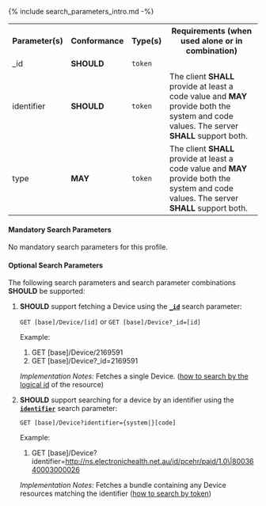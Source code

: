 {% include search_parameters_intro.md -%}
<table class="list" width="100%">
<tbody>
  <tr>
    <th>Parameter(s)</th>
    <th>Conformance</th>
    <th>Type(s)</th>
    <th>Requirements (when used alone or in combination)</th>
  </tr>
  <tr>
        <td>_id</td>
        <td><b>SHOULD</b></td>
        <td><code>token</code></td>
        <td></td>
  </tr>
  <tr>
        <td>identifier</td>
        <td><b>SHOULD</b></td>
        <td><code>token</code></td>
        <td>The client <b>SHALL</b> provide at least a code value and <b>MAY</b> provide both the system and code values. The server <b>SHALL</b> support both.</td>
  </tr>
  <tr>
        <td>type</td>
        <td><b>MAY</b></td>
        <td><code>token</code></td>
        <td>The client <b>SHALL</b> provide at least a code value and <b>MAY</b> provide both the system and code values. The server <b>SHALL</b> support both.</td>
  </tr>
 </tbody>
</table>


#### Mandatory Search Parameters

No mandatory search parameters for this profile.

#### Optional Search Parameters

The following search parameters and search parameter combinations **SHOULD** be supported:

1. **SHOULD** support fetching a Device using the **[`_id`](https://hl7.org/fhir/R4/device.html#search)** search parameter:

    `GET [base]/Device/[id]` or `GET [base]/Device?_id=[id]`

    Example:
    
      1. GET [base]/Device/2169591
      1. GET [base]/Device?_id=2169591

    *Implementation Notes:* Fetches a single Device. ([how to search by the logical id](http://hl7.org/fhir/R4/references.html#logical) of the resource)

1. **SHOULD** support searching for a device by an identifier using the **[`identifier`](https://hl7.org/fhir/R4/device.html#search)** search parameter:

    `GET [base]/Device?identifier={system|}[code]`

    Example:
    
      1. GET [base]/Device?identifier=http://ns.electronichealth.net.au/id/pcehr/paid/1.0\|8003640003000026

    *Implementation Notes:* Fetches a bundle containing any Device resources matching the identifier ([how to search by token](http://hl7.org/fhir/R4/search.html#token))

